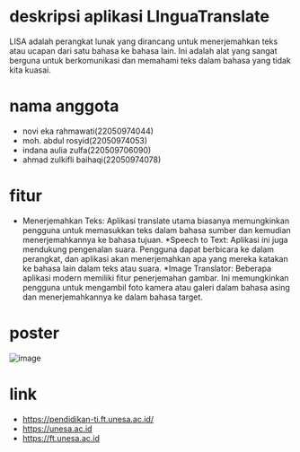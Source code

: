 # deskripsi aplikasi LInguaTranslate
LISA adalah perangkat lunak yang dirancang untuk menerjemahkan teks atau ucapan dari satu bahasa ke bahasa lain. Ini adalah alat yang sangat berguna untuk berkomunikasi dan memahami teks dalam bahasa yang tidak kita kuasai.



# nama anggota
- novi eka rahmawati(22050974044)
- moh. abdul rosyid(22050974053)
- indana aulia zulfa(220509706090)
- ahmad zulkifli baihaqi(22050974078)

# fitur
* Menerjemahkan Teks: Aplikasi translate utama biasanya memungkinkan pengguna untuk memasukkan teks dalam bahasa sumber dan kemudian menerjemahkannya ke bahasa tujuan.
*Speech to Text: Aplikasi ini juga mendukung pengenalan suara. Pengguna dapat berbicara ke dalam perangkat, dan aplikasi akan menerjemahkan apa yang mereka katakan ke bahasa lain dalam teks atau suara.
*Image Translator: Beberapa aplikasi modern memiliki fitur penerjemahan gambar. Ini memungkinkan pengguna untuk mengambil foto kamera atau galeri dalam bahasa asing dan menerjemahkannya ke dalam bahasa target.

# poster
![image](https://github.com/abdulrosyiddd/LInguaTranslate/assets/152693164/12632a10-9de6-41fb-affb-a42f0ac0581e)


# link
- https://pendidikan-ti.ft.unesa.ac.id/
- https://unesa.ac.id
- https://ft.unesa.ac.id
